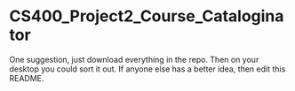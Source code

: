 # CS400_Project2_Course_Cataloginator

One suggestion, just download everything in the repo. Then on your desktop you could sort it out.
If anyone else has a better idea, then edit this README. 
